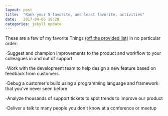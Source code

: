 ```yaml
---
layout: post
title:  "Rank your 5 favorite, and least favorite, activities"
date:   2017-04-06 19:28
categories: jekyll update
---
```

These are a few of my favorite Things [(off the provided list)](https://gist.github.com/fool/b0f254ff8c72a5765b6a9138249789d6) in no particular order:

-Suggest and champion improvements to the product and workflow to your colleagues in and out of support

-Work with the development team to help design a new feature based on feedback from customers

-Debug a customer's build using a programming language and framework that you've never seen before

-Analyze thousands of support tickets to spot trends to improve our product

-Deliver a talk to many people you don't know at a conference or meetup
